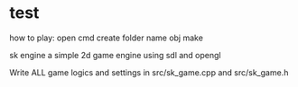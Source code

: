 # test
how to play: 
    open cmd
    create folder name obj
    make 

sk engine
a simple 2d game engine using sdl and opengl

Write ALL game logics and settings in src/sk_game.cpp and src/sk_game.h

